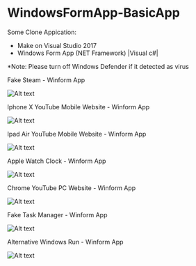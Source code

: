 # WindowsFormApp-BasicApp
Some Clone Appication:  
- Make on Visual Studio 2017
- Windows Form App (NET Framework) |Visual c#|

*Note: Please turn off Windows Defender if it detected as virus

Fake Steam - Winform App

![Alt text](https://i.ibb.co/bmhZkND/image.png "Screenshot")

Iphone X YouTube Mobile Website - Winform App 

![Alt text](https://i.ibb.co/PNRyzD8/image.png "Screenshot")

Ipad Air YouTube Mobile Website - Winform App 

![Alt text](https://i.postimg.cc/Mpf9PDhK/Capture-DOne.png "Screenshot")

Apple Watch Clock - Winform App 

![Alt text](https://i.ibb.co/8nkpnYM/image.png "Screenshot")

Chrome YouTube PC Website - Winform App 

![Alt text](https://i.ibb.co/XtppPCp/image.png "Screenshot")

Fake Task Manager - Winform App

![Alt text](https://i.ibb.co/wB85m1f/image.png "Screenshot")


Alternative Windows Run - Winform App

![Alt text](https://i.ibb.co/QXxJqL5/image.png "Screenshot")





